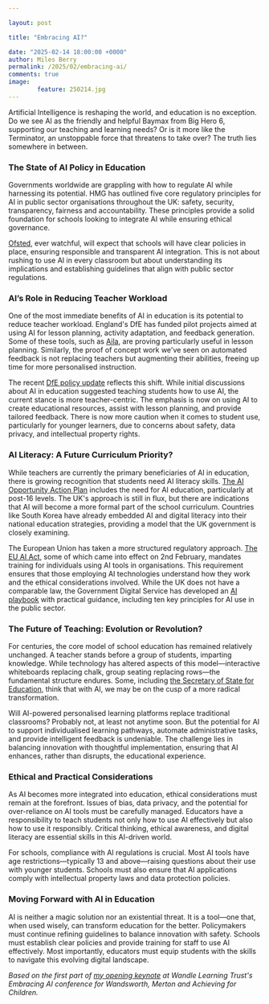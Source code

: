 ```yaml
---  

layout: post  

title: "Embracing AI?"  

date: "2025-02-14 18:00:00 +0000"
author: Miles Berry
permalink: /2025/02/embracing-ai/
comments: true
image:
        feature: 250214.jpg
---
```


Artificial Intelligence is reshaping the world, and education is no exception. Do we see AI as the friendly and helpful Baymax from Big Hero 6, supporting our teaching and learning needs? Or is it more like the Terminator, an unstoppable force that threatens to take over? The truth lies somewhere in between.

### The State of AI Policy in Education

Governments worldwide are grappling with how to regulate AI while harnessing its potential. HMG has outlined five core regulatory principles for AI in public sector organisations throughout the UK: safety, security, transparency, fairness and accountability. These principles provide a solid foundation for schools looking to integrate AI while ensuring ethical governance.

[Ofsted](https://www.gov.uk/government/publications/ofsteds-approach-to-ai/ofsteds-approach-to-artificial-intelligence-ai), ever watchful, will expect that schools will have clear policies in place, ensuring responsible and transparent AI integration. This is not about rushing to use AI in every classroom but about understanding its implications and establishing guidelines that align with public sector regulations.

### AI’s Role in Reducing Teacher Workload

One of the most immediate benefits of AI in education is its potential to reduce teacher workload. England's DfE has funded pilot projects aimed at using AI for lesson planning, activity adaptation, and feedback generation. Some of these tools, such as [Aila](https://labs.thenational.academy/), are proving particularly useful in lesson planning. Similarly, the proof of concept work we've seen on automated feedback is not replacing teachers but augmenting their abilities, freeing up time for more personalised instruction.

The recent [DfE policy update](https://www.gov.uk/government/publications/generative-artificial-intelligence-in-education/generative-artificial-intelligence-ai-in-education) reflects this shift. While initial discussions about AI in education suggested teaching students how to use AI, the current stance is more teacher-centric. The emphasis is now on using AI to create educational resources, assist with lesson planning, and provide tailored feedback. There is now more caution when it comes to student use, particularly for younger learners, due to concerns about safety, data privacy, and intellectual property rights.

### AI Literacy: A Future Curriculum Priority?

While teachers are currently the primary beneficiaries of AI in education, there is growing recognition that students need AI literacy skills. [The AI Opportunity Action Plan](https://www.gov.uk/government/publications/ai-opportunities-action-plan/ai-opportunities-action-plan) includes the need for AI education, particularly at post-16 levels. The UK's approach is still in flux, but there are indications that AI will become a more formal part of the school curriculum. Countries like South Korea have already embedded AI and digital literacy into their national education strategies, providing a model that the UK government is closely examining.

The European Union has taken a more structured regulatory approach. [The EU AI Act](https://artificialintelligenceact.eu/), some of which came into effect on 2nd February, mandates training for individuals using AI tools in organisations. This requirement ensures that those employing AI technologies understand how they work and the ethical considerations involved. While the UK does not have a comparable law, the Government Digital Service has developed an [AI playbook](https://www.gov.uk/government/publications/ai-playbook-for-the-uk-government/artificial-intelligence-playbook-for-the-uk-government-html) with practical guidance, including ten key principles for AI use in the public sector.

### The Future of Teaching: Evolution or Revolution?

For centuries, the core model of school education has remained relatively unchanged. A teacher stands before a group of students, imparting knowledge. While technology has altered aspects of this model—interactive whiteboards replacing chalk, group seating replacing rows—the fundamental structure endures. Some, including [the Secretary of State for Education](https://www.gov.uk/government/speeches/education-secretary-gives-bett-show-2025-keynote-address), think that with AI, we may be on the cusp of a more radical transformation.

Will AI-powered personalised learning platforms replace traditional classrooms? Probably not, at least not anytime soon. But the potential for AI to support individualised learning pathways, automate administrative tasks, and provide intelligent feedback is undeniable. The challenge lies in balancing innovation with thoughtful implementation, ensuring that AI enhances, rather than disrupts, the educational experience.

### Ethical and Practical Considerations

As AI becomes more integrated into education, ethical considerations must remain at the forefront. Issues of bias, data privacy, and the potential for over-reliance on AI tools must be carefully managed. Educators have a responsibility to teach students not only how to use AI effectively but also how to use it responsibly. Critical thinking, ethical awareness, and digital literacy are essential skills in this AI-driven world.

For schools, compliance with AI regulations is crucial. Most AI tools have age restrictions—typically 13 and above—raising questions about their use with younger students. Schools must also ensure that AI applications comply with intellectual property laws and data protection policies.

### Moving Forward with AI in Education

AI is neither a magic solution nor an existential threat. It is a tool—one that, when used wisely, can transform education for the better. Policymakers must continue refining guidelines to balance innovation with safety. Schools must establish clear policies and provide training for staff to use AI effectively. Most importantly, educators must equip students with the skills to navigate this evolving digital landscape.

*Based on the first part of [my opening keynote](https://www.youtube.com/watch?v=HCydMaQsyl8) at Wandle Learning Trust's Embracing AI conference for Wandsworth, Merton and Achieving for Children.*
